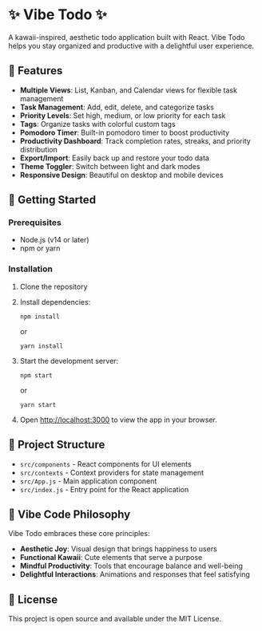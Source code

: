 # ✨ Vibe Todo ✨

A kawaii-inspired, aesthetic todo application built with React. Vibe Todo helps you stay organized and productive with a delightful user experience.

## 🌈 Features

- **Multiple Views**: List, Kanban, and Calendar views for flexible task management
- **Task Management**: Add, edit, delete, and categorize tasks
- **Priority Levels**: Set high, medium, or low priority for each task
- **Tags**: Organize tasks with colorful custom tags
- **Pomodoro Timer**: Built-in pomodoro timer to boost productivity
- **Productivity Dashboard**: Track completion rates, streaks, and priority distribution
- **Export/Import**: Easily back up and restore your todo data
- **Theme Toggler**: Switch between light and dark modes
- **Responsive Design**: Beautiful on desktop and mobile devices

## 🚀 Getting Started

### Prerequisites

- Node.js (v14 or later)
- npm or yarn

### Installation

1. Clone the repository
2. Install dependencies:
   ```
   npm install
   ```
   or
   ```
   yarn install
   ```

3. Start the development server:
   ```
   npm start
   ```
   or
   ```
   yarn start
   ```

4. Open [http://localhost:3000](http://localhost:3000) to view the app in your browser.

## 📂 Project Structure

- `src/components` - React components for UI elements
- `src/contexts` - Context providers for state management
- `src/App.js` - Main application component
- `src/index.js` - Entry point for the React application

## 🔮 Vibe Code Philosophy

Vibe Todo embraces these core principles:

- **Aesthetic Joy**: Visual design that brings happiness to users
- **Functional Kawaii**: Cute elements that serve a purpose
- **Mindful Productivity**: Tools that encourage balance and well-being
- **Delightful Interactions**: Animations and responses that feel satisfying

## 📝 License

This project is open source and available under the MIT License. 
